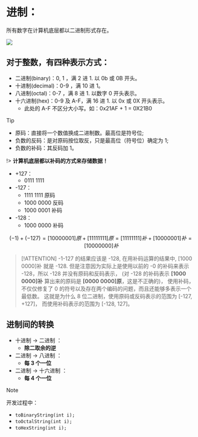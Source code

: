 # 进制：

所有数字在计算机底层都以二进制形式存在。

![](https://cdn.gxmnzl.xyz//img/20220529224813.png)


## 对于整数，有四种表示方式： 

- 二进制(binary)：0, 1 ，满 2 进 1. 以 0b 或 0B 开头。 
- 十进制(decimal)：0-9 ，满 10 进 1。 
- 八进制(octal)：0-7 ，满 8 进 1. 以数字 0 开头表示。 
- 十六进制(hex)：0-9 及 A-F，满 16 进 1. 以 0x 或 0X 开头表示。
  - 此处的 A-F 不区分大小写。如：0x21AF + 1 = 0X21B0

> [!TIP]
> - 原码：直接将一个数值换成二进制数。最高位是符号位;  
> - 负数的反码：是对原码按位取反，只是最高位（符号位）确定为 1;  
> - 负数的补码：其反码加 1。  


!> **计算机底层都以补码的方式来存储数据！**

- +127：
  - 0111 1111
- -127：
  - 1111 1111 原码
  - 1000 0000 反码
  - 1000 0001 补码
- -128：
  - 1000 0000 补码

$$(-1) + (-127) = [1000 0001]原 + [1111 1111]原 = [1111 1111]补 + [1000 0001]补 = [1000 0000]补$$

> [!ATTENTION]
> -1-127 的结果应该是 -128, 在用补码运算的结果中, [1000 0000]补 就是 -128.
> 但是注意因为实际上是使用以前的 -0 的补码来表示 -128，所以 -128 并没有原码和反码表示，
> (对 -128 的补码表示 **[1000 0000]补** 算出来的原码是 **[0000 0000]原**，这是不正确的)，
> 使用补码，不仅仅修复了 0 的符号以及存在两个编码的问题，而且还能够多表示一个最低数。
> 这就是为什么 8 位二进制，使用原码或反码表示的范围为 [-127, +127]，
> 而使用补码表示的范围为 [-128, 127]。


## 进制间的转换

- 十进制 → 二进制 ：
  - **除二取余的逆**
- 二进制 → 八进制 ：
  - **每 3 个一位**
- 二进制 → 十六进制	：
  - **每 4 个一位**


> [!NOTE]
> 开发过程中： 	
> - `toBinaryString(int i);`
> - `toOctalString(int i);`					
> - `toHexString(int i);`

